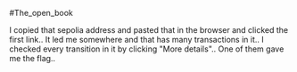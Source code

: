 #The_open_book

I copied that sepolia address and pasted that in the browser and clicked the first link.. It led me somewhere and that has many transactions in it.. I checked every transition in it by clicking "More details".. One of them gave me the flag..